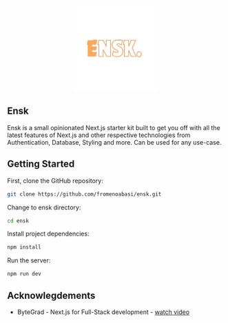 <div align="center">
  <a href="https://github.com/fromenoabasi/ensk">
    <img src="/public/logo_dark.png" alt="Logo" width="200" height="200">
  </a>
</div>

## Ensk

Ensk is a small opinionated Next.js starter kit built to get you off with all the latest features of Next.js and other respective technologies from Authentication, Database, Styling and more. Can be used for any use-case.

## Getting Started

First, clone the GitHub repository:

```bash
git clone https://github.com/fromenoabasi/ensk.git
```

Change to ensk directory:

```bash
cd ensk
```

Install project dependencies:

```bash
npm install
```

Run the server:

```bash
npm run dev
```

## Acknowlegdements

- ByteGrad - Next.js for Full-Stack development - [watch video](https://www.youtube.com/watch?v=y7JCnfbETPs&list=WL&index=3&t=116s)
